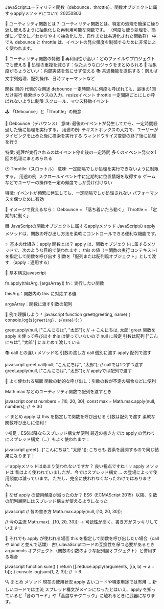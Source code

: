 JavaScriptユーティリティ関数（debounce、throttle）、関数オブジェクトに属するapplyメソッドについて 20250803

🧠 ユーティリティ関数とは？
ユーティリティ関数とは、特定の処理を簡潔に繰り返し使えるように抽象化した再利用可能な関数です。 
（何度も使う処理を、簡潔に／安全に／わかりやすく抽象化した、自作または共通化された関数群）
中でも debounce と throttle は、イベントの発火頻度を制御するために非常によく使われます。

🔧 ユーティリティ関数の特徴
🔁 再利用性が高い：どのファイルやプロジェクトでも使える
🧼 処理の重複を減らす：似たようなロジックをまとめられる
🧩 抽象度がちょうどいい：内部実装を気にせず使える
📚 共通機能を提供する：例えば文字列処理、配列操作、日時フォーマットなど

関数	        目的	                                        代表的な用途
debounce	一定時間内に何度も呼ばれても、最後の1回だけ実行	    検索ボックスの入力、resizeイベント
throttle	一定間隔ごとにしか呼ばれないように制限	           スクロール、マウス移動イベント

🕹️ 「Debounce」と「Throttle」の概念

🔁 Debounce（デバウンス）
意味: 最後のイベントが発生してから、一定時間経過した後に処理を実行する。
用途の例:
テキストボックスの入力で、ユーザーがタイピングを止めた後に検索を実行する
ウィンドウサイズ変更の終了後に処理を行う

特徴:
処理が実行されるのはイベント停止後の一定時間
多くのイベント発火を1回の処理にまとめられる

🕐 Throttle（スロットル）
意味: 一定間隔でしか処理を実行できないように制限する。
用途の例:
スクロールイベント中に定期的に位置情報を取得する
ゲームなどでユーザーの操作を一定の頻度でしか受け付けない

特徴:
イベントが頻繁に発生しても、一定間隔でしか処理されない
パフォーマンスを保つために有効

🧠 イメージで覚えるなら：
Debounce = 「落ち着いたら動く」
Throttle = 「定期的に動く」



🟦 JavaScriptの関数オブジェクトに属するapplyメソッド
JavaScriptの applyメソッドは、関数の呼び出し方法を柔軟にコントロールできる便利な機能です。

✨ 基本の仕組み：apply 関数とは？
apply は、関数オブジェクトに属するメソッドで、次のような目的で使われます：
this の値（＝関数の実行コンテキスト）を指定して関数を呼び出す
引数を「配列または配列風オブジェクト」として渡す
（apply：適用する）

🔧 基本構文javascript

fn.apply(thisArg, [argsArray])
fn：実行したい関数

thisArg：関数内の this に対応する値

argsArray：関数に渡す引数の配列

📌 例で理解しよう！
javascript
function greet(greeting, name) {
  console.log(`${greeting}, ${name}!`);
}

greet.apply(null, ["こんにちは", "太郎"]); 
// → こんにちは, 太郎!
greet 関数を apply を使って呼び出す
this は使っていないので null に設定
引数は配列 ["こんにちは", "太郎"] にまとめて渡している

📚 call との違い
メソッド名	    引数の渡し方
call	       個別に渡す
apply	       配列で渡す

javascript
greet.call(null, "こんにちは", "太郎"); // callでは1つずつ渡す
greet.apply(null, ["こんにちは", "太郎"]); // applyでは配列で渡す

👑 よく使われる場面
関数の動的な呼び出し：引数の数が不定の場合などに便利

Math.max などのユーティリティ関数で配列を渡すとき

javascript
const numbers = [10, 20, 30];
const max = Math.max.apply(null, numbers); // → 30

✅ まとめ
apply は this を指定して関数を呼び出せる
引数は配列で渡す
柔軟な関数呼び出しに便利！


💡補足：ES6以降ならスプレッド構文が便利
最近の書き方では apply の代わりにスプレッド構文（...）もよく使われます：

javascript
greet(...["こんにちは", "太郎"]);
こちらも 要素を展開するので同じ結果になります！

✅ applyメソッドはあまり使われないですか？
良い視点ですね！💡 apply メソッドは 昔はよく使われていましたが、今ではスプレッド構文 ... の登場によって使用頻度は減っています。
ただし、完全に使われなくなったわけではありません。

🧪 なぜ apply の使用頻度が減ったのか？
ES6（ECMAScript 2015）以降、引数の配列展開にはスプレッド構文が使えるようになった

javascript
// 昔の書き方
Math.max.apply(null, [10, 20, 30]);

// 今の主流
Math.max(...[10, 20, 30]);
→ 可読性が高く、書き方がスッキリしています✨

🚦 それでも apply が使われる場面
this を指定して関数を呼び出したい場合（call や bind と並んで活躍）
古いJavaScriptコードの互換性を保つ必要があるとき
arguments オブジェクト（関数の引数のような配列風オブジェクト）と併用する場合

javascript
function sum() {
  return [].reduce.apply(arguments, [(a, b) => a + b]);
}
console.log(sum(1, 2, 3)); // → 6

🔍 まとめ
メソッド	現在の使用状況
apply	    古いコードや特定用途では有用
...	        新しいコードでは主流
スプレッド構文がメインになったとはいえ、apply を知っていると「昔のコード」や「高度なテクニック」に触れるときに武器になります。